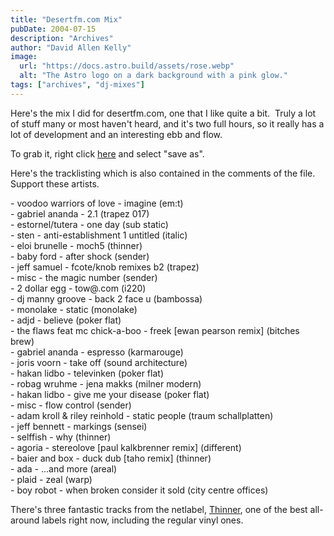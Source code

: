 ```yaml
---
title: "Desertfm.com Mix"
pubDate: 2004-07-15
description: "Archives"
author: "David Allen Kelly"
image:
  url: "https://docs.astro.build/assets/rose.webp"
  alt: "The Astro logo on a dark background with a pink glow."
tags: ["archives", "dj-mixes"]
---
```


Here's the mix I did for desertfm.com, one that I like quite a bit.  Truly a lot of stuff many or most haven't heard, and it's two full hours, so it really has a lot of development and an interesting ebb and flow.

To grab it, right click [here](http://69.72.189.151/kd/kelly_d_-_desertfm.com_07-14-04.mp3) and select "save as".

Here's the tracklisting which is also contained in the comments of the file.  Support these artists.

\- voodoo warriors of love - imagine (em:t)  
\- gabriel ananda - 2.1 (trapez 017)  
\- estornel/tutera - one day (sub static)  
\- sten - anti-establishment 1 untitled (italic)  
\- eloi brunelle - moch5 (thinner)  
\- baby ford - after shock (sender)  
\- jeff samuel - fcote/knob remixes b2 (trapez)  
\- misc - the magic number (sender)  
\- 2 dollar egg - tow@.com (i220)  
\- dj manny groove - back 2 face u (bambossa)  
\- monolake - static (monolake)  
\- adjd - believe (poker flat)  
\- the flaws feat mc chick-a-boo - freek \[ewan pearson remix\] (bitches brew)  
\- gabriel ananda - espresso (karmarouge)  
\- joris voorn - take off (sound architecture)  
\- hakan lidbo - televinken (poker flat)  
\- robag wruhme - jena makks (milner modern)  
\- hakan lidbo - give me your disease (poker flat)  
\- misc - flow control (sender)  
\- adam kroll & riley reinhold - static people (traum schallplatten)  
\- jeff bennett - markings (sensei)  
\- selffish - why (thinner)  
\- agoria - stereolove \[paul kalkbrenner remix\] (different)  
\- baier and box - duck dub \[taho remix\] (thinner)  
\- ada - ...and more (areal)  
\- plaid - zeal (warp)  
\- boy robot - when broken consider it sold (city centre offices)

There's three fantastic tracks from the netlabel, [Thinner](http://www.thinnerism.com), one of the best all-around labels right now, including the regular vinyl ones.
